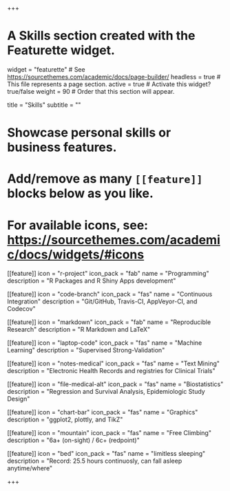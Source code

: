 +++
# A Skills section created with the Featurette widget.
widget = "featurette"  # See https://sourcethemes.com/academic/docs/page-builder/
headless = true  # This file represents a page section.
active = true    # Activate this widget? true/false
weight = 90      # Order that this section will appear.

title = "Skills"
subtitle = ""

# Showcase personal skills or business features.
# 
# Add/remove as many `[[feature]]` blocks below as you like.
#
# For available icons, see: https://sourcethemes.com/academic/docs/widgets/#icons

[[feature]]
  icon = "r-project"
  icon_pack = "fab"
  name = "Programming"
  description = "R Packages and R Shiny Apps development"

[[feature]]
  icon = "code-branch"
  icon_pack = "fas"
  name = "Continuous Integration"
  description = "Git/GitHub, Travis-CI, AppVeyor-CI, and Codecov"  
  
[[feature]]
  icon = "markdown"
  icon_pack = "fab"
  name = "Reproducible Research"
  description = "R Markdown and LaTeX"
  
[[feature]]
  icon = "laptop-code"
  icon_pack = "fas"
  name = "Machine Learning"
  description = "Supervised Strong-Validation"  
  
[[feature]]
  icon = "notes-medical"
  icon_pack = "fas"
  name = "Text Mining"
  description = "Electronic Health Records and registries for Clinical Trials"
  
[[feature]]
  icon = "file-medical-alt"
  icon_pack = "fas"
  name = "Biostatistics"
  description = "Regression and Survival Analysis, Epidemiologic Study Design"
  
[[feature]]
  icon = "chart-bar"
  icon_pack = "fas"
  name = "Graphics"
  description = "ggplot2, plottly, and TikZ"
  
[[feature]]
  icon = "mountain"
  icon_pack = "fas"
  name = "Free Climbing"
  description = "6a+ (on-sight) / 6c+ (redpoint)"  
  
  
[[feature]]
  icon = "bed"
  icon_pack = "fas"
  name = "limitless sleeping"
  description = "Record: 25.5 hours continuosly, can fall asleep anytime/where"  
  
  
  
  
+++
